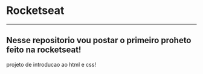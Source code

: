 # Rocketseat
---
Nesse repositorio vou postar o primeiro proheto feito na rocketseat!
- 
projeto de introducao ao html e css!
